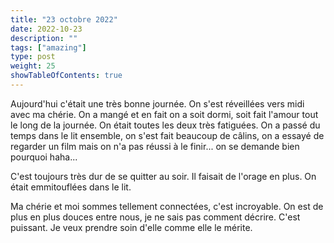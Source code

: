 ```yaml
---
title: "23 octobre 2022"
date: 2022-10-23
description: ""
tags: ["amazing"]
type: post
weight: 25
showTableOfContents: true
---
```


Aujourd'hui c'était une très bonne journée. On s'est réveillées vers midi avec ma chérie. On a mangé et en fait on a soit dormi, soit fait l'amour tout le long de la journée. On était toutes les deux très fatiguées. On a passé du temps dans le lit ensemble, on s'est fait beaucoup de câlins, on a essayé de regarder un film mais on n'a pas réussi à le finir... on se demande bien pourquoi haha...

C'est toujours très dur de se quitter au soir. Il faisait de l'orage en plus. On était emmitouflées dans le lit.

Ma chérie et moi sommes tellement connectées, c'est incroyable. On est de plus en plus douces entre nous, je ne sais pas comment décrire. C'est puissant. Je veux prendre soin d'elle comme elle le mérite.